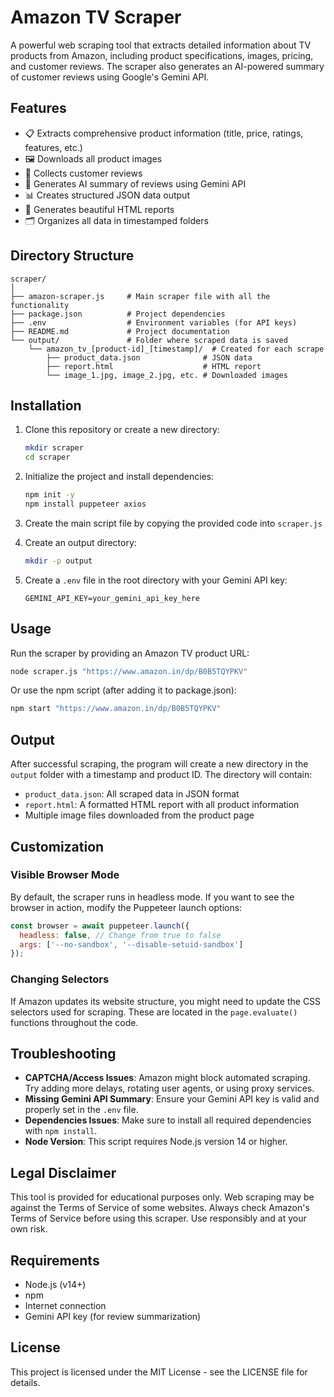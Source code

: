 # Amazon TV Scraper

A powerful web scraping tool that extracts detailed information about TV products from Amazon, including product specifications, images, pricing, and customer reviews. The scraper also generates an AI-powered summary of customer reviews using Google's Gemini API.

## Features

- 📋 Extracts comprehensive product information (title, price, ratings, features, etc.)
- 🖼️ Downloads all product images
- 💬 Collects customer reviews
- 🤖 Generates AI summary of reviews using Gemini API
- 📊 Creates structured JSON data output
- 📝 Generates beautiful HTML reports
- 🗂️ Organizes all data in timestamped folders

## Directory Structure

```
scraper/
│
├── amazon-scraper.js     # Main scraper file with all the functionality
├── package.json          # Project dependencies
├── .env                  # Environment variables (for API keys)
├── README.md             # Project documentation
└── output/               # Folder where scraped data is saved
    └── amazon_tv_[product-id]_[timestamp]/  # Created for each scrape
        ├── product_data.json              # JSON data
        ├── report.html                    # HTML report
        └── image_1.jpg, image_2.jpg, etc. # Downloaded images
```

## Installation

1. Clone this repository or create a new directory:
   ```bash
   mkdir scraper
   cd scraper
   ```

2. Initialize the project and install dependencies:
   ```bash
   npm init -y
   npm install puppeteer axios
   ```

3. Create the main script file by copying the provided code into `scraper.js`

4. Create an output directory:
   ```bash
   mkdir -p output
   ```

5. Create a `.env` file in the root directory with your Gemini API key:
   ```
   GEMINI_API_KEY=your_gemini_api_key_here
   ```

## Usage

Run the scraper by providing an Amazon TV product URL:

```bash
node scraper.js "https://www.amazon.in/dp/B0B5TQYPKV"
```

Or use the npm script (after adding it to package.json):

```bash
npm start "https://www.amazon.in/dp/B0B5TQYPKV"
```

## Output

After successful scraping, the program will create a new directory in the `output` folder with a timestamp and product ID. The directory will contain:

- `product_data.json`: All scraped data in JSON format
- `report.html`: A formatted HTML report with all product information
- Multiple image files downloaded from the product page

## Customization

### Visible Browser Mode

By default, the scraper runs in headless mode. If you want to see the browser in action, modify the Puppeteer launch options:

```javascript
const browser = await puppeteer.launch({
  headless: false, // Change from true to false
  args: ['--no-sandbox', '--disable-setuid-sandbox']
});
```

### Changing Selectors

If Amazon updates its website structure, you might need to update the CSS selectors used for scraping. These are located in the `page.evaluate()` functions throughout the code.

## Troubleshooting

- **CAPTCHA/Access Issues**: Amazon might block automated scraping. Try adding more delays, rotating user agents, or using proxy services.
- **Missing Gemini API Summary**: Ensure your Gemini API key is valid and properly set in the `.env` file.
- **Dependencies Issues**: Make sure to install all required dependencies with `npm install`.
- **Node Version**: This script requires Node.js version 14 or higher.

## Legal Disclaimer

This tool is provided for educational purposes only. Web scraping may be against the Terms of Service of some websites. Always check Amazon's Terms of Service before using this scraper. Use responsibly and at your own risk.

## Requirements

- Node.js (v14+)
- npm
- Internet connection
- Gemini API key (for review summarization)

## License

This project is licensed under the MIT License - see the LICENSE file for details.